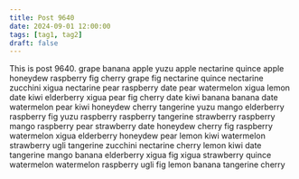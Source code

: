 ```yaml
---
title: Post 9640
date: 2024-09-01 12:00:00
tags: [tag1, tag2]
draft: false
---
```

This is post 9640.
grape
banana
apple
yuzu
apple
nectarine
quince
apple
honeydew
raspberry
fig
cherry
grape
fig
nectarine
quince
nectarine
zucchini
xigua
nectarine
pear
raspberry
date
pear
watermelon
xigua
lemon
date
kiwi
elderberry
xigua
pear
fig
cherry
date
kiwi
banana
banana
date
watermelon
pear
kiwi
honeydew
cherry
tangerine
yuzu
mango
elderberry
raspberry
fig
yuzu
raspberry
raspberry
tangerine
strawberry
raspberry
mango
raspberry
pear
strawberry
date
honeydew
cherry
fig
raspberry
watermelon
xigua
elderberry
honeydew
pear
lemon
kiwi
watermelon
strawberry
ugli
tangerine
zucchini
nectarine
cherry
lemon
kiwi
date
tangerine
mango
banana
elderberry
xigua
fig
xigua
strawberry
quince
watermelon
watermelon
raspberry
ugli
fig
lemon
banana
tangerine
cherry
